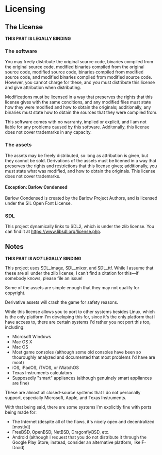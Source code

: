 # Licensing

## The License

**THIS PART IS LEGALLY BINDING**

### The software

You may freely distribute the original source code, binaries compiled from the original source code, modified binaries compiled from the original source code, modified source code, binaries compiled from modified source code, and modified binaries compiled from modified source code.  However, you cannot charge for these, and you must distribute this license and give attribution when distributing.

Modifications must be licensed in a way that preserves the rights that this license gives with the same conditions, and any modified files must state how they were modified and how to obtain the originals; additionally, any binaries must state how to obtain the sources that they were compiled from.

This software comes with no warranty, implied or explicit, and I am not liable for any problems caused by this software.  Additonally, this license does not cover trademarks in any capacity.

### The assets

The assets may be freely distributed, so long as attribution is given, but they cannot be sold.  Derivations of the assets must be licened in a way that preserves the rights and restrictions that this license gives; additionally, you must state what was modified, and how to obtain the originals.  This license does not cover trademarks.

#### Exception:  Barlow Condensed

Barlow Condensed is created by the Barlow Project Authors, and is licensed under the SIL Open Font License.

### SDL

This project dynamically links to SDL2, which is under the zlib license.  You can find it at https://www.libsdl.org/license.php.

## Notes

**THIS PART IS _NOT_ LEGALLY BINDING**

This project uses SDL\_image, SDL\_mixer, and SDL\_ttf.  While I assume that these are all under the zlib license, I can't find a citation for this—if somebody knows, please file an issue!

Some of the assets are simple enough that they may not qualify for copyright.

Derivative assets will crash the game for safety reasons.

While this license allows you to port to other systems besides Linux, which is the only platform I'm developing this for, since it's the only platform that I have access to, there are certain systems I'd rather you not port this too, including:

- Microsoft Windows
- Mac OS X
- Mac OS
- Most game consoles (although some old consoles have been so thouroughly analyzed and documented that most problems I'd have are moot)
- iOS, iPadOS, iTVOS, or iWatchOS
- Texas Instruments calculators
- Supposedly "smart" appliances (although genuinely smart appliances are fine)

These are almost all closed-source systems that I do not personally support, especially Microsoft, Apple, and Texas Instruments.

With that being said, there are some systems I'm explicitly fine with ports being made for:

- The Internet (despite all of the flaws, it's nicely open and decentralized [mostly])
- FreeBSD, OpenBSD, NetBSD, DragonflyBSD, etc.
- Android (although I request that you do not distribute it through the Google Play Store; instead, consider an alternative platform, like F-Droid)
